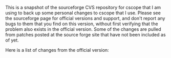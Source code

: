 This is a snapshot of the sourceforge CVS repository for cscope that I am using to back up some personal 
changes to cscope that I use.  Please see the sourceforge page for official versions and support, and don't 
report any bugs to them that you find on this version, without first verifying that the problem also exists 
in the official version.  Some of the changes are pulled from patches posted at the source forge site that 
have not been included as of yet.

Here is a list of changes from the official version:
